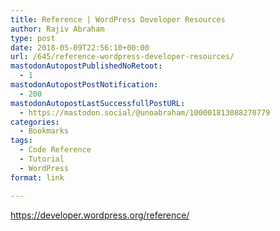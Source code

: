 ```yaml
---
title: Reference | WordPress Developer Resources
author: Rajiv Abraham
type: post
date: 2018-05-09T22:56:10+00:00
url: /645/reference-wordpress-developer-resources/
mastodonAutopostPublishedNoRetoot:
  - 1
mastodonAutopostPostNotification:
  - 200
mastodonAutopostLastSuccessfullPostURL:
  - https://mastodon.social/@unoabraham/100001813088270779
categories:
  - Bookmarks
tags:
  - Code Reference
  - Tutorial
  - WordPress
format: link

---
```

<https://developer.wordpress.org/reference/>